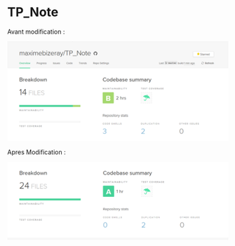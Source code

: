 # TP_Note

Avant modification : 

![Screenshot](screenCodeClimate.png)

Apres Modification :

![Screenshot](ScreenCodeClimate2.png)